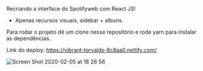Recriando a interface do Spotifyweb com React JS!

- Apenas recursos visuais, sidebar + albuns.

Para rodar o projeto dê um clone nesse repositório e rode yarn para instalar as dependências.

Link do deploy: https://vibrant-torvalds-8c8aa0.netlify.com/

![Screen Shot 2020-02-05 at 18 26 56](https://user-images.githubusercontent.com/39891863/73884985-b54eb900-4845-11ea-8cd2-04ec03c43bd5.png)
